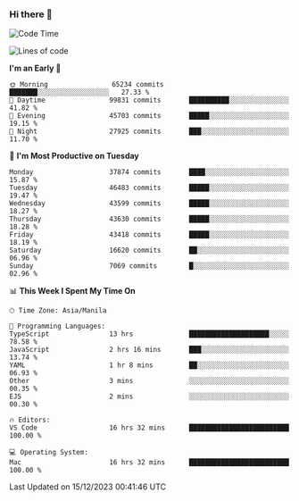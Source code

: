 ### Hi there 👋

<!--START_SECTION:waka-->
![Code Time](http://img.shields.io/badge/Code%20Time-4%2C639%20hrs%205%20mins-blue)

![Lines of code](https://img.shields.io/badge/From%20Hello%20World%20I%27ve%20Written-104.9%20million%20lines%20of%20code-blue)

**I'm an Early 🐤** 

```text
🌞 Morning                65234 commits       ███████░░░░░░░░░░░░░░░░░░   27.33 % 
🌆 Daytime                99831 commits       ██████████░░░░░░░░░░░░░░░   41.82 % 
🌃 Evening                45703 commits       █████░░░░░░░░░░░░░░░░░░░░   19.15 % 
🌙 Night                  27925 commits       ███░░░░░░░░░░░░░░░░░░░░░░   11.70 % 
```
📅 **I'm Most Productive on Tuesday** 

```text
Monday                   37874 commits       ████░░░░░░░░░░░░░░░░░░░░░   15.87 % 
Tuesday                  46483 commits       █████░░░░░░░░░░░░░░░░░░░░   19.47 % 
Wednesday                43599 commits       █████░░░░░░░░░░░░░░░░░░░░   18.27 % 
Thursday                 43630 commits       █████░░░░░░░░░░░░░░░░░░░░   18.28 % 
Friday                   43418 commits       █████░░░░░░░░░░░░░░░░░░░░   18.19 % 
Saturday                 16620 commits       ██░░░░░░░░░░░░░░░░░░░░░░░   06.96 % 
Sunday                   7069 commits        █░░░░░░░░░░░░░░░░░░░░░░░░   02.96 % 
```


📊 **This Week I Spent My Time On** 

```text
🕑︎ Time Zone: Asia/Manila

💬 Programming Languages: 
TypeScript               13 hrs              ████████████████████░░░░░   78.58 % 
JavaScript               2 hrs 16 mins       ███░░░░░░░░░░░░░░░░░░░░░░   13.74 % 
YAML                     1 hr 8 mins         ██░░░░░░░░░░░░░░░░░░░░░░░   06.93 % 
Other                    3 mins              ░░░░░░░░░░░░░░░░░░░░░░░░░   00.35 % 
EJS                      2 mins              ░░░░░░░░░░░░░░░░░░░░░░░░░   00.30 % 

🔥 Editors: 
VS Code                  16 hrs 32 mins      █████████████████████████   100.00 % 

💻 Operating System: 
Mac                      16 hrs 32 mins      █████████████████████████   100.00 % 
```


 Last Updated on 15/12/2023 00:41:46 UTC
<!--END_SECTION:waka-->


<!--
**rad182/rad182** is a ✨ _special_ ✨ repository because its `README.md` (this file) appears on your GitHub profile.

Here are some ideas to get you started:

- 🔭 I’m currently working on ...
- 🌱 I’m currently learning ...
- 👯 I’m looking to collaborate on ...
- 🤔 I’m looking for help with ...
- 💬 Ask me about ...
- 📫 How to reach me: ...
- 😄 Pronouns: ...
- ⚡ Fun fact: ...
-->
